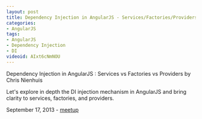 ```yaml
---
layout: post
title: Dependency Injection in AngularJS - Services/Factories/Providers by Chris Nienhuis
categories:
- AngularJS
tags:
- AngularJS
- Dependency Injection
- DI
videoid: AIxt6cNmNOU
---
```

Dependency Injection in AngularJS : Services vs Factories vs Providers 
by Chris Nienhuis

Let's explore in depth the DI injection mechanism in AngularJS and bring clarity to services, factories, and providers.

September 17, 2013 - <a href="http://www.meetup.com/AngularJS/events/136680292/">meetup</a>